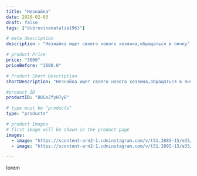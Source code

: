 ```yaml
---
title: "Незнайка"
date: 2020-02-03
draft: false
tags: ["dubrovinanatalia1963"]

# meta description
description : "Незнайка ищет своего нового хозяина,обращаться в личку"

# product Price
price: "3000"
priceBefore: "3600.0"

# Product Short Description
shortDescription: "Незнайка ищет своего нового хозяина,обращаться в личку"

#product ID
productID: "B8GsZfyH7yB"

# type must be "products"
type: "products"

# product Images
# first image will be shown in the product page
images:
  - image: "https://scontent-arn2-1.cdninstagram.com/v/t51.2885-15/e35/83911336_3787491484602081_4628335332865053237_n.jpg?_nc_ht=scontent-arn2-1.cdninstagram.com&_nc_cat=109&_nc_ohc=MNj192ubwM0AX9_aPfd&se=7&tp=1&oh=75aed08d5df799375d20ea2b23f65ae6&oe=60611F58&ig_cache_key=MjIzNTY2OTUyODEwMDkzODI5Mw%3D%3D.2"
  - image: "https://scontent-arn2-1.cdninstagram.com/v/t51.2885-15/e35/82458959_122750362376836_8469212866382665415_n.jpg?_nc_ht=scontent-arn2-1.cdninstagram.com&_nc_cat=104&_nc_ohc=dEgDso4TW8oAX9MWLyW&se=7&tp=1&oh=f2d693b46ff15d1ca602a3c685292851&oe=605EEA24&ig_cache_key=MjIzNTY2OTUyODExNzY1MzIzMA%3D%3D.2"

---
```

lorem
